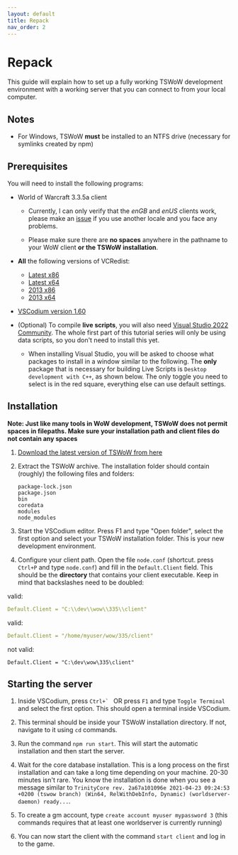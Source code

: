 ```yaml
---
layout: default
title: Repack
nav_order: 2
---
```


# Repack

This guide will explain how to set up a fully working TSWoW development environment with a working server that you can connect to from your local computer.

## Notes

- For Windows, TSWoW **must** be installed to an NTFS drive (necessary for symlinks created by npm)

## Prerequisites

You will need to install the following programs:

- World of Warcraft 3.3.5a client

  - Currently, I can only verify that the _enGB_ and _enUS_ clients work, please make an [issue](https://github.com/tswow/tswow/issues) if you use another locale and you face any problems.

  - Please make sure there are **no spaces** anywhere in the pathname to your WoW client **or the TSWoW installation**.

- **All** the following versions of VCRedist:

  - [Latest x86](https://aka.ms/vs/16/release/vc_redist.x86.exe)
  - [Latest x64](https://aka.ms/vs/16/release/vc_redist.x64.exe)
  - [2013 x86](https://download.microsoft.com/download/2/E/6/2E61CFA4-993B-4DD4-91DA-3737CD5CD6E3/vcredist_x86.exe)
  - [2013 x64](https://download.microsoft.com/download/2/E/6/2E61CFA4-993B-4DD4-91DA-3737CD5CD6E3/vcredist_x64.exe)

- [VSCodium version 1.60](https://github.com/VSCodium/vscodium/releases/download/1.55.2/VSCodiumSetup-x64-1.55.2.exe)

- (Optional) To compile **live scripts**, you will also need [Visual Studio 2022 Community](https://visualstudio.microsoft.com/downloads/). The whole first part of this tutorial series will only be using data scripts, so you don't need to install this yet.

  - <span>When installing Visual Studio, you will be asked to choose what packages to install in a window similar to the following. The **only** package that is necessary for building Live Scripts is `Desktop development with C++`, as shown below. The only toggle you need to select is in the red square, everything else can use default settings.</span>

<!-- {:refdef: style="text-align: center;"}
![](vs-installer.png)
{:refdef} -->

## Installation

**Note: Just like many tools in WoW development, TSWoW does not permit spaces in filepaths. Make sure your installation path and client files do not contain any spaces**

1. [Download the latest version of TSWoW from here](https://github.com/tswow/tswow/releases/latest)

2. Extract the TSWoW archive. The installation folder should contain (roughly) the following files and folders:

   ```
   package-lock.json
   package.json
   bin
   coredata
   modules
   node_modules
   ```

3. Start the VSCodium editor. Press F1 and type "Open folder", select the first option and select your TSWoW installation folder. This is your new development environment.

4. Configure your client path. Open the file `node.conf` (shortcut. press `Ctrl+P` and type `node.conf`) and fill in the `Default.Client` field. This should be the **directory** that contains your client executable. Keep in mind that backslashes need to be doubled:

valid:

```yaml
Default.Client = "C:\\dev\\wow\\335\\client"
```

valid:

```yaml
Default.Client = "/home/myuser/wow/335/client"
```

not valid:

```
Default.Client = "C:\dev\wow\335\client"
```

## Starting the server

1. Inside VSCodium, press `` Ctrl+`  `` OR press `F1` and type `Toggle Terminal` and select the first option. This should open a terminal inside VSCodium.

2. This terminal should be inside your TSWoW installation directory. If not, navigate to it using `cd` commands.

3. Run the command `npm run start`. This will start the automatic installation and then start the server.

4. Wait for the core database installation. This is a long process on the first installation and can take a long time depending on your machine. 20-30 minutes isn't rare. You know the installation is done when you see a message similar to `TrinityCore rev. 2a67a101096e 2021-04-23 09:24:53 +0200 (tswow branch) (Win64, RelWithDebInfo, Dynamic) (worldserver-daemon) ready...`.

5. To create a gm account, type `create account myuser mypassword 3` (this commands requires that at least one worldserver is currently running)

6. You can now start the client with the command `start client` and log in to the game.
